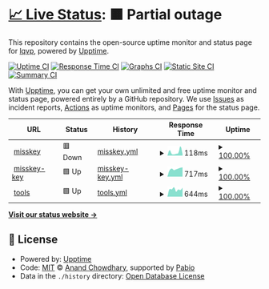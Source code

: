# [📈 Live Status](https://upptime.0il.pw): <!--live status--> **🟧 Partial outage**

This repository contains the open-source uptime monitor and status page for [lqvp](https://upptime.0il.pw), powered by [Upptime](https://github.com/upptime/upptime).

[![Uptime CI](https://github.com/lqvp/upptime/workflows/Uptime%20CI/badge.svg)](https://github.com/lqvp/upptime/actions?query=workflow%3A%22Uptime+CI%22)
[![Response Time CI](https://github.com/lqvp/upptime/workflows/Response%20Time%20CI/badge.svg)](https://github.com/lqvp/upptime/actions?query=workflow%3A%22Response+Time+CI%22)
[![Graphs CI](https://github.com/lqvp/upptime/workflows/Graphs%20CI/badge.svg)](https://github.com/lqvp/upptime/actions?query=workflow%3A%22Graphs+CI%22)
[![Static Site CI](https://github.com/lqvp/upptime/workflows/Static%20Site%20CI/badge.svg)](https://github.com/lqvp/upptime/actions?query=workflow%3A%22Static+Site+CI%22)
[![Summary CI](https://github.com/lqvp/upptime/workflows/Summary%20CI/badge.svg)](https://github.com/lqvp/upptime/actions?query=workflow%3A%22Summary+CI%22)

With [Upptime](https://upptime.js.org), you can get your own unlimited and free uptime monitor and status page, powered entirely by a GitHub repository. We use [Issues](https://github.com/lqvp/upptime/issues) as incident reports, [Actions](https://github.com/lqvp/upptime/actions) as uptime monitors, and [Pages](https://upptime.0il.pw) for the status page.

<!--start: status pages-->
<!-- This summary is generated by Upptime (https://github.com/upptime/upptime) -->
<!-- Do not edit this manually, your changes will be overwritten -->
<!-- prettier-ignore -->
| URL | Status | History | Response Time | Uptime |
| --- | ------ | ------- | ------------- | ------ |
| <img alt="" src="https://icons.duckduckgo.com/ip3/misskey.vip.ico" height="13"> [misskey](https://misskey.vip/) | 🟥 Down | [misskey.yml](https://github.com/lqvp/upptime/commits/HEAD/history/misskey.yml) | <details><summary><img alt="Response time graph" src="./graphs/misskey/response-time-week.png" height="20"> 118ms</summary><br><a href="https://uptime.0il.pw/history/misskey"><img alt="Response time 605" src="https://img.shields.io/endpoint?url=https%3A%2F%2Fraw.githubusercontent.com%2Flqvp%2Fupptime%2FHEAD%2Fapi%2Fmisskey%2Fresponse-time.json"></a><br><a href="https://uptime.0il.pw/history/misskey"><img alt="24-hour response time 61" src="https://img.shields.io/endpoint?url=https%3A%2F%2Fraw.githubusercontent.com%2Flqvp%2Fupptime%2FHEAD%2Fapi%2Fmisskey%2Fresponse-time-day.json"></a><br><a href="https://uptime.0il.pw/history/misskey"><img alt="7-day response time 118" src="https://img.shields.io/endpoint?url=https%3A%2F%2Fraw.githubusercontent.com%2Flqvp%2Fupptime%2FHEAD%2Fapi%2Fmisskey%2Fresponse-time-week.json"></a><br><a href="https://uptime.0il.pw/history/misskey"><img alt="30-day response time 450" src="https://img.shields.io/endpoint?url=https%3A%2F%2Fraw.githubusercontent.com%2Flqvp%2Fupptime%2FHEAD%2Fapi%2Fmisskey%2Fresponse-time-month.json"></a><br><a href="https://uptime.0il.pw/history/misskey"><img alt="1-year response time 605" src="https://img.shields.io/endpoint?url=https%3A%2F%2Fraw.githubusercontent.com%2Flqvp%2Fupptime%2FHEAD%2Fapi%2Fmisskey%2Fresponse-time-year.json"></a></details> | <details><summary><a href="https://uptime.0il.pw/history/misskey">100.00%</a></summary><a href="https://uptime.0il.pw/history/misskey"><img alt="All-time uptime 100.00%" src="https://img.shields.io/endpoint?url=https%3A%2F%2Fraw.githubusercontent.com%2Flqvp%2Fupptime%2FHEAD%2Fapi%2Fmisskey%2Fuptime.json"></a><br><a href="https://uptime.0il.pw/history/misskey"><img alt="24-hour uptime 100.00%" src="https://img.shields.io/endpoint?url=https%3A%2F%2Fraw.githubusercontent.com%2Flqvp%2Fupptime%2FHEAD%2Fapi%2Fmisskey%2Fuptime-day.json"></a><br><a href="https://uptime.0il.pw/history/misskey"><img alt="7-day uptime 100.00%" src="https://img.shields.io/endpoint?url=https%3A%2F%2Fraw.githubusercontent.com%2Flqvp%2Fupptime%2FHEAD%2Fapi%2Fmisskey%2Fuptime-week.json"></a><br><a href="https://uptime.0il.pw/history/misskey"><img alt="30-day uptime 100.00%" src="https://img.shields.io/endpoint?url=https%3A%2F%2Fraw.githubusercontent.com%2Flqvp%2Fupptime%2FHEAD%2Fapi%2Fmisskey%2Fuptime-month.json"></a><br><a href="https://uptime.0il.pw/history/misskey"><img alt="1-year uptime 100.00%" src="https://img.shields.io/endpoint?url=https%3A%2F%2Fraw.githubusercontent.com%2Flqvp%2Fupptime%2FHEAD%2Fapi%2Fmisskey%2Fuptime-year.json"></a></details>
| <img alt="" src="https://icons.duckduckgo.com/ip3/key.0il.pw.ico" height="13"> [misskey-key](https://key.0il.pw/) | 🟩 Up | [misskey-key.yml](https://github.com/lqvp/upptime/commits/HEAD/history/misskey-key.yml) | <details><summary><img alt="Response time graph" src="./graphs/misskey-key/response-time-week.png" height="20"> 717ms</summary><br><a href="https://uptime.0il.pw/history/misskey-key"><img alt="Response time 383" src="https://img.shields.io/endpoint?url=https%3A%2F%2Fraw.githubusercontent.com%2Flqvp%2Fupptime%2FHEAD%2Fapi%2Fmisskey-key%2Fresponse-time.json"></a><br><a href="https://uptime.0il.pw/history/misskey-key"><img alt="24-hour response time 758" src="https://img.shields.io/endpoint?url=https%3A%2F%2Fraw.githubusercontent.com%2Flqvp%2Fupptime%2FHEAD%2Fapi%2Fmisskey-key%2Fresponse-time-day.json"></a><br><a href="https://uptime.0il.pw/history/misskey-key"><img alt="7-day response time 717" src="https://img.shields.io/endpoint?url=https%3A%2F%2Fraw.githubusercontent.com%2Flqvp%2Fupptime%2FHEAD%2Fapi%2Fmisskey-key%2Fresponse-time-week.json"></a><br><a href="https://uptime.0il.pw/history/misskey-key"><img alt="30-day response time 647" src="https://img.shields.io/endpoint?url=https%3A%2F%2Fraw.githubusercontent.com%2Flqvp%2Fupptime%2FHEAD%2Fapi%2Fmisskey-key%2Fresponse-time-month.json"></a><br><a href="https://uptime.0il.pw/history/misskey-key"><img alt="1-year response time 383" src="https://img.shields.io/endpoint?url=https%3A%2F%2Fraw.githubusercontent.com%2Flqvp%2Fupptime%2FHEAD%2Fapi%2Fmisskey-key%2Fresponse-time-year.json"></a></details> | <details><summary><a href="https://uptime.0il.pw/history/misskey-key">100.00%</a></summary><a href="https://uptime.0il.pw/history/misskey-key"><img alt="All-time uptime 100.00%" src="https://img.shields.io/endpoint?url=https%3A%2F%2Fraw.githubusercontent.com%2Flqvp%2Fupptime%2FHEAD%2Fapi%2Fmisskey-key%2Fuptime.json"></a><br><a href="https://uptime.0il.pw/history/misskey-key"><img alt="24-hour uptime 100.00%" src="https://img.shields.io/endpoint?url=https%3A%2F%2Fraw.githubusercontent.com%2Flqvp%2Fupptime%2FHEAD%2Fapi%2Fmisskey-key%2Fuptime-day.json"></a><br><a href="https://uptime.0il.pw/history/misskey-key"><img alt="7-day uptime 100.00%" src="https://img.shields.io/endpoint?url=https%3A%2F%2Fraw.githubusercontent.com%2Flqvp%2Fupptime%2FHEAD%2Fapi%2Fmisskey-key%2Fuptime-week.json"></a><br><a href="https://uptime.0il.pw/history/misskey-key"><img alt="30-day uptime 100.00%" src="https://img.shields.io/endpoint?url=https%3A%2F%2Fraw.githubusercontent.com%2Flqvp%2Fupptime%2FHEAD%2Fapi%2Fmisskey-key%2Fuptime-month.json"></a><br><a href="https://uptime.0il.pw/history/misskey-key"><img alt="1-year uptime 100.00%" src="https://img.shields.io/endpoint?url=https%3A%2F%2Fraw.githubusercontent.com%2Flqvp%2Fupptime%2FHEAD%2Fapi%2Fmisskey-key%2Fuptime-year.json"></a></details>
| <img alt="" src="https://icons.duckduckgo.com/ip3/tools.0il.pw.ico" height="13"> [tools](https://tools.0il.pw/) | 🟩 Up | [tools.yml](https://github.com/lqvp/upptime/commits/HEAD/history/tools.yml) | <details><summary><img alt="Response time graph" src="./graphs/tools/response-time-week.png" height="20"> 644ms</summary><br><a href="https://uptime.0il.pw/history/tools"><img alt="Response time 541" src="https://img.shields.io/endpoint?url=https%3A%2F%2Fraw.githubusercontent.com%2Flqvp%2Fupptime%2FHEAD%2Fapi%2Ftools%2Fresponse-time.json"></a><br><a href="https://uptime.0il.pw/history/tools"><img alt="24-hour response time 601" src="https://img.shields.io/endpoint?url=https%3A%2F%2Fraw.githubusercontent.com%2Flqvp%2Fupptime%2FHEAD%2Fapi%2Ftools%2Fresponse-time-day.json"></a><br><a href="https://uptime.0il.pw/history/tools"><img alt="7-day response time 644" src="https://img.shields.io/endpoint?url=https%3A%2F%2Fraw.githubusercontent.com%2Flqvp%2Fupptime%2FHEAD%2Fapi%2Ftools%2Fresponse-time-week.json"></a><br><a href="https://uptime.0il.pw/history/tools"><img alt="30-day response time 623" src="https://img.shields.io/endpoint?url=https%3A%2F%2Fraw.githubusercontent.com%2Flqvp%2Fupptime%2FHEAD%2Fapi%2Ftools%2Fresponse-time-month.json"></a><br><a href="https://uptime.0il.pw/history/tools"><img alt="1-year response time 541" src="https://img.shields.io/endpoint?url=https%3A%2F%2Fraw.githubusercontent.com%2Flqvp%2Fupptime%2FHEAD%2Fapi%2Ftools%2Fresponse-time-year.json"></a></details> | <details><summary><a href="https://uptime.0il.pw/history/tools">100.00%</a></summary><a href="https://uptime.0il.pw/history/tools"><img alt="All-time uptime 100.00%" src="https://img.shields.io/endpoint?url=https%3A%2F%2Fraw.githubusercontent.com%2Flqvp%2Fupptime%2FHEAD%2Fapi%2Ftools%2Fuptime.json"></a><br><a href="https://uptime.0il.pw/history/tools"><img alt="24-hour uptime 100.00%" src="https://img.shields.io/endpoint?url=https%3A%2F%2Fraw.githubusercontent.com%2Flqvp%2Fupptime%2FHEAD%2Fapi%2Ftools%2Fuptime-day.json"></a><br><a href="https://uptime.0il.pw/history/tools"><img alt="7-day uptime 100.00%" src="https://img.shields.io/endpoint?url=https%3A%2F%2Fraw.githubusercontent.com%2Flqvp%2Fupptime%2FHEAD%2Fapi%2Ftools%2Fuptime-week.json"></a><br><a href="https://uptime.0il.pw/history/tools"><img alt="30-day uptime 100.00%" src="https://img.shields.io/endpoint?url=https%3A%2F%2Fraw.githubusercontent.com%2Flqvp%2Fupptime%2FHEAD%2Fapi%2Ftools%2Fuptime-month.json"></a><br><a href="https://uptime.0il.pw/history/tools"><img alt="1-year uptime 100.00%" src="https://img.shields.io/endpoint?url=https%3A%2F%2Fraw.githubusercontent.com%2Flqvp%2Fupptime%2FHEAD%2Fapi%2Ftools%2Fuptime-year.json"></a></details>

<!--end: status pages-->

[**Visit our status website →**](https://upptime.0il.pw)

## 📄 License

- Powered by: [Upptime](https://github.com/upptime/upptime)
- Code: [MIT](./LICENSE) © [Anand Chowdhary](https://anandchowdhary.com), supported by [Pabio](https://pabio.com)
- Data in the `./history` directory: [Open Database License](https://opendatacommons.org/licenses/odbl/1-0/)
